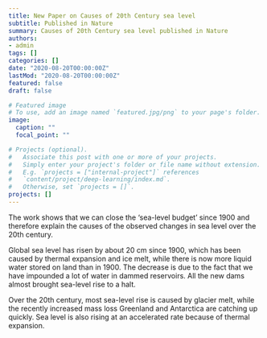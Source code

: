 ```yaml
---
title: New Paper on Causes of 20th Century sea level
subtitle: Published in Nature
summary: Causes of 20th Century sea level published in Nature
authors:
- admin
tags: []
categories: []
date: "2020-08-20T00:00:00Z"
lastMod: "2020-08-20T00:00:00Z"
featured: false
draft: false

# Featured image
# To use, add an image named `featured.jpg/png` to your page's folder. 
image:
  caption: ""
  focal_point: ""

# Projects (optional).
#   Associate this post with one or more of your projects.
#   Simply enter your project's folder or file name without extension.
#   E.g. `projects = ["internal-project"]` references 
#   `content/project/deep-learning/index.md`.
#   Otherwise, set `projects = []`.
projects: []
---
```


The work shows that we can close the ‘sea-level budget’ since 1900 and therefore explain the causes of the observed changes in sea level over the 20th century.

Global sea level has risen by about 20 cm since 1900, which has been caused by thermal expansion and ice melt, while there is now more liquid water stored on land than in 1900. 
The decrease is due to the fact that we have impounded a lot of water in dammed reservoirs. All the new dams almost brought sea-level rise to a halt.  

Over the 20th century, most sea-level rise is caused by glacier melt, while the recently increased mass loss Greenland and Antarctica are catching up quickly. 
Sea level is also rising at an accelerated rate because of thermal expansion. 
